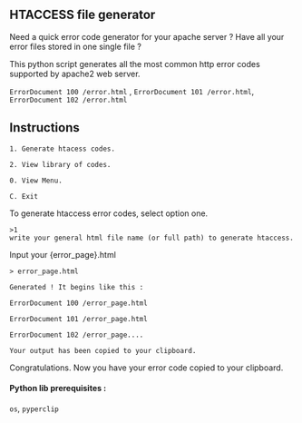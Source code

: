 ## HTACCESS file generator

Need a quick error code generator for your apache server ?
Have all your error files stored in one single file ?

This python script generates all the most common http error codes supported by apache2 web server.

 `ErrorDocument 100 /error.html` , `ErrorDocument 101 /error.html`, `ErrorDocument 102 /error.html`



## Instructions 

```python3
1. Generate htacess codes.

2. View library of codes.

0. View Menu.

C. Exit
```



To generate htaccess error codes, select option one.

```python3
>1
write your general html file name (or full path) to generate htaccess.
```



Input your {error_page}.html

```python3
> error_page.html

Generated ! It begins like this :

ErrorDocument 100 /error_page.html

ErrorDocument 101 /error_page.html

ErrorDocument 102 /error_page....

Your output has been copied to your clipboard.
```



Congratulations. Now you have your error code copied to your clipboard.



#### Python lib prerequisites : 

`os`, `pyperclip`

